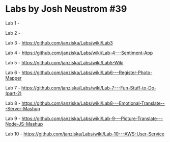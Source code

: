 # Labs by Josh Neustrom #39
Lab 1 - 

Lab 2 - 

Lab 3 - https://github.com/janziska/Labs/wiki/Lab3

Lab 4 - https://github.com/janziska/Labs/wiki/Lab-4---Sentiment-App

Lab 5 - https://github.com/janziska/Labs/wiki/Lab5-Wiki

Lab 6 - https://github.com/janziska/Labs/wiki/Lab6---Register-Photo-Mapper

Lab 7 - https://github.com/janziska/Labs/wiki/Lab-7---Fun-Stuff-to-Do-(part-2)

Lab 8 - https://github.com/janziska/Labs/wiki/Lab8---Emotional-Translate---Server-Mashup

Lab 9 - https://github.com/janziska/Labs/wiki/Lab-9---Picture-Translate---Node-JS-Mashup

Lab 10 - https://github.com/janziska/Labs/wiki/Lab-10---AWS-User-Service

